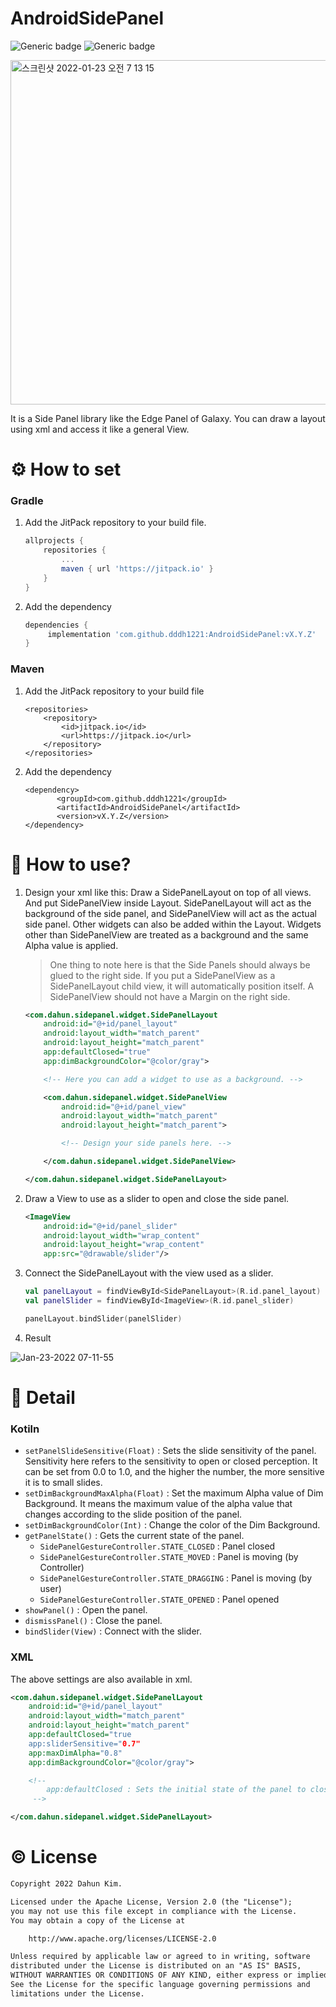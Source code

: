 # AndroidSidePanel

![Generic badge](https://img.shields.io/badge/version-v1.0.1-blue.svg)
![Generic badge](https://img.shields.io/badge/API-+21-orange.svg)

<img width="551" alt="스크린샷 2022-01-23 오전 7 13 15" src="https://user-images.githubusercontent.com/57319751/150657120-4ed8ffac-7832-42d9-bb5a-f57b2980d6c2.png">

It is a Side Panel library like the Edge Panel of Galaxy.
You can draw a layout using xml and access it like a general View.

# ⚙️ How to set

### Gradle

1. Add the JitPack repository to your build file.
    
    ```gradle
    allprojects {
    	repositories {
    		...
    		maven { url 'https://jitpack.io' }
    	}
    }
    ```
    
2. Add the dependency
    
    ```gradle
    dependencies {
    	 implementation 'com.github.dddh1221:AndroidSidePanel:vX.Y.Z'
    }
    ```
    

### Maven

1. Add the JitPack repository to your build file
    
    ```maven
    <repositories>
    	<repository>
    	    <id>jitpack.io</id>
    	    <url>https://jitpack.io</url>
    	</repository>
    </repositories>
    ```
    
2. Add the dependency
    
    ```maven
    <dependency>
    	   <groupId>com.github.dddh1221</groupId>
    	   <artifactId>AndroidSidePanel</artifactId>
    	   <version>vX.Y.Z</version>
    </dependency>
    ```
    
# 🤔 How to use?

1. Design your xml like this: Draw a SidePanelLayout on top of all views. And put SidePanelView inside Layout. SidePanelLayout will act as the background of the side panel, and SidePanelView will act as the actual side panel. 
Other widgets can also be added within the Layout. Widgets other than SidePanelView are treated as a background and the same Alpha value is applied.
    
    > One thing to note here is that the Side Panels should always be glued to the right side. If you put a SidePanelView as a SidePanelLayout child view, it will automatically position itself. A SidePanelView should not have a Margin on the right side.
    > 
    
    ```xml
    <com.dahun.sidepanel.widget.SidePanelLayout
    	android:id="@+id/panel_layout"
    	android:layout_width="match_parent"
    	android:layout_height="match_parent"
    	app:defaultClosed="true"
    	app:dimBackgroundColor="@color/gray">
    
    	<!-- Here you can add a widget to use as a background. -->
    
    	<com.dahun.sidepanel.widget.SidePanelView
    		android:id="@+id/panel_view"
    		android:layout_width="match_parent"
    		android:layout_height="match_parent">
    
    		<!-- Design your side panels here. -->
    
    	</com.dahun.sidepanel.widget.SidePanelView>
    
    </com.dahun.sidepanel.widget.SidePanelLayout>
    ```
    
2. Draw a View to use as a slider to open and close the side panel.
    
    ```xml
    <ImageView
    	android:id="@+id/panel_slider"
    	android:layout_width="wrap_content"
    	android:layout_height="wrap_content"
    	app:src="@drawable/slider"/>
    ```
    
3. Connect the SidePanelLayout with the view used as a slider.
    
    ```kotlin
    val panelLayout = findViewById<SidePanelLayout>(R.id.panel_layout)
    val panelSlider = findViewById<ImageView>(R.id.panel_slider)
    
    panelLayout.bindSlider(panelSlider)
    ```

4. Result

  ![Jan-23-2022 07-11-55](https://user-images.githubusercontent.com/57319751/150657149-674340a7-a3d2-43b8-aa9a-92f54d67c24a.gif)

# 💬 Detail

### Kotiln

- `setPanelSlideSensitive(Float)` : Sets the slide sensitivity of the panel. Sensitivity here refers to the sensitivity to open or closed perception. It can be set from 0.0 to 1.0, and the higher the number, the more sensitive it is to small slides.
- `setDimBackgroundMaxAlpha(Float)` : Set the maximum Alpha value of Dim Background. It means the maximum value of the alpha value that changes according to the slide position of the panel.
- `setDimBackgroundColor(Int)` : Change the color of the Dim Background.
- `getPanelState()` : Gets the current state of the panel.
    - `SidePanelGestureController.STATE_CLOSED` : Panel closed
    - `SidePanelGestureController.STATE_MOVED` : Panel is moving (by Controller)
    - `SidePanelGestureController.STATE_DRAGGING` : Panel is moving (by user)
    - `SidePanelGestureController.STATE_OPENED` : Panel opened
- `showPanel()` : Open the panel.
- `dismissPanel()` : Close the panel.
- `bindSlider(View)` : Connect with the slider.

### XML

The above settings are also available in xml.

```xml
<com.dahun.sidepanel.widget.SidePanelLayout
	android:id="@+id/panel_layout"
	android:layout_width="match_parent"
	android:layout_height="match_parent"
	app:defaultClosed="true
	app:sliderSensitive="0.7"
	app:maxDimAlpha="0.8"
	app:dimBackgroundColor="@color/gray">

	<!-- 
		app:defaultClosed : Sets the initial state of the panel to close.
	 -->

</com.dahun.sidepanel.widget.SidePanelLayout>
```

# ©️ License

```xml
Copyright 2022 Dahun Kim.

Licensed under the Apache License, Version 2.0 (the "License");
you may not use this file except in compliance with the License.
You may obtain a copy of the License at

    http://www.apache.org/licenses/LICENSE-2.0

Unless required by applicable law or agreed to in writing, software
distributed under the License is distributed on an "AS IS" BASIS,
WITHOUT WARRANTIES OR CONDITIONS OF ANY KIND, either express or implied.
See the License for the specific language governing permissions and
limitations under the License.
```
